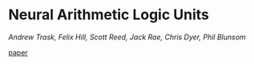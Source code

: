 # Neural Arithmetic Logic Units

*Andrew Trask, Felix Hill, Scott Reed, Jack Rae, Chris Dyer, Phil Blunsom*

[paper](https://arxiv.org/abs/1808.00508)
